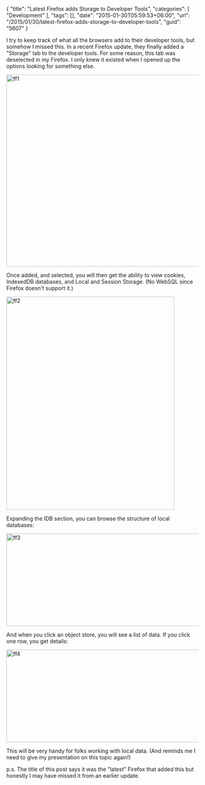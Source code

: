 {
	"title": "Latest Firefox adds Storage to Developer Tools",
	"categories": [
		"Development"
	],
	"tags": [],
	"date": "2015-01-30T05:59:53+06:00",
	"url": "/2015/01/30/latest-firefox-adds-storage-to-developer-tools",
	"guid": "5607"
}

I try to keep track of what all the browsers add to their developer tools, but somehow I missed this. In a recent Firefox update, they finally added a "Storage" tab to the developer tools. For some reason, this tab was deselected in my Firefox. I only knew it existed when I opened up the options looking for something else.

<!--more-->

<a href="http://www.raymondcamden.com/wp-content/uploads/2015/01/ff1.png"><img src="http://static.raymondcamden.com/images/wp-content/uploads/2015/01/ff1.png" alt="ff1" width="616" height="502" class="alignnone size-full wp-image-5608" /></a>

Once added, and selected, you will then get the ability to view cookies, IndexedDB databases, and Local and Session Storage. (No WebSQL since Firefox doesn't support it.)

<a href="http://www.raymondcamden.com/wp-content/uploads/2015/01/ff2.png"><img src="http://static.raymondcamden.com/images/wp-content/uploads/2015/01/ff2.png" alt="ff2" width="440" height="558" class="alignnone size-full wp-image-5609" /></a>

Expanding the IDB section, you can browse the structure of local databases:

<a href="http://www.raymondcamden.com/wp-content/uploads/2015/01/ff3.png"><img src="http://static.raymondcamden.com/images/wp-content/uploads/2015/01/ff3.png" alt="ff3" width="750" height="242" class="alignnone size-full wp-image-5610" /></a>

And when you click an object store, you will see a list of data. If you click one row, you get details:

<a href="http://www.raymondcamden.com/wp-content/uploads/2015/01/ff4.png"><img src="http://static.raymondcamden.com/images/wp-content/uploads/2015/01/ff4.png" alt="ff4" width="750" height="242" class="alignnone size-full wp-image-5611" /></a>

This will be very handy for folks working with local data. (And reminds me I need to give my presentation on this topic again!)

p.s. The title of this post says it was the "latest" Firefox that added this but honestly I may have missed it from an earlier update.